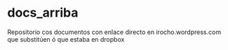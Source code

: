 # docs_arriba
Repositorio cos documentos con enlace directo en irocho.wordpress.com que substitúen ó que estaba en dropbox
